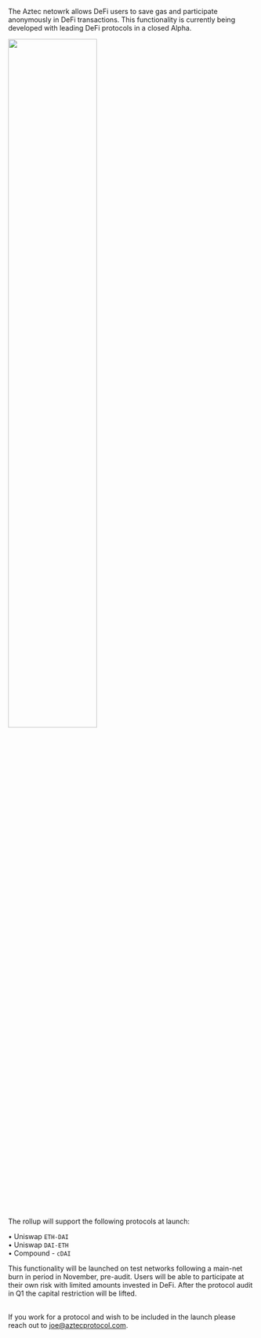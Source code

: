 The Aztec netowrk allows DeFi users to save gas and participate anonymously in DeFi transactions. This functionality is currently being developed with leading DeFi protocols in a closed Alpha.

<img src="/images/defi-aggregator.png" style="width:60%;" />

<br/><br/>

The rollup will support the following protocols at launch:

• Uniswap `ETH-DAI`  
• Uniswap `DAI-ETH`  
• Compound - `cDAI`

This functionality will be launched on test networks following a main-net burn in period in November, pre-audit. Users will be able to participate at their own risk with limited amounts invested in DeFi. After the protocol audit in Q1 the capital restriction will be lifted.
<br/><br/>

If you work for a protocol and wish to be included in the launch please reach out to joe@aztecprotocol.com.
